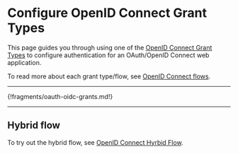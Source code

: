 # Configure OpenID Connect Grant Types

This page guides you through using one of the [OpenID Connect Grant Types](../../../../references/concepts/authenticaition/intro-profiles) to configure authentication for an OAuth/OpenID Connect web application. 

To read more about each grant type/flow, see [OpenID Connect flows](../../../references/concepts/authentication/intro-oidc#when-to-choose-oidc-for-which-application).

----

{!fragments/oauth-oidc-grants.md!}

----

## Hybrid flow

To try out the hybrid flow, see [OpenID Connect Hyrbid Flow](../oidc-hybrid-flow).